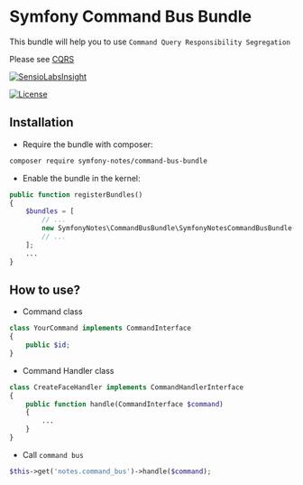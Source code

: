 # Symfony Command Bus Bundle
This bundle will help you to use `Command Query Responsibility Segregation`

Please see [CQRS][cqrs-link]

[![SensioLabsInsight][sensiolabs-insight-image]][sensiolabs-insight-link]

[![License][license-image]][license-link]


Installation
------------
* Require the bundle with composer:

``` bash
composer require symfony-notes/command-bus-bundle
```

* Enable the bundle in the kernel:

``` php
public function registerBundles()
{
    $bundles = [
        // ...
        new SymfonyNotes\CommandBusBundle\SymfonyNotesCommandBusBundle(),
        // ...
    ];
    ...
}
```

How to use?
-----------
* Command class
``` php
class YourCommand implements CommandInterface
{
    public $id;
}
```

* Command Handler class
``` php
class CreateFaceHandler implements CommandHandlerInterface
{
    public function handle(CommandInterface $command)
    {
        ...
    }
}
```

* Call `command bus`
``` php
$this->get('notes.command_bus')->handle($command);
```

[cqrs-link]: https://martinfowler.com/bliki/CQRS.html
[sensiolabs-insight-link]: https://insight.sensiolabs.com/projects/9a7946b5-3eec-4b5f-8382-7cb098ada63a
[sensiolabs-insight-image]: https://insight.sensiolabs.com/projects/9a7946b5-3eec-4b5f-8382-7cb098ada63a/big.png
[license-image]: https://img.shields.io/dub/l/vibe-d.svg
[license-link]: https://github.com/symfony-notes/command-bus-bundle/blob/master/LICENSE

